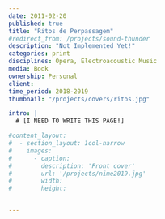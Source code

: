 ```yaml
---
date: 2011-02-20
published: true
title: "Ritos de Perpassagem"
#redirect_from: /projects/sound-thunder
description: "Not Implemented Yet!"
categories: print
disciplines: Opera, Electroacoustic Music
media: Book
ownership: Personal
client:
time_period: 2018-2019
thumbnail: "/projects/covers/ritos.jpg"

intro: |
  # [I NEED TO WRITE THIS PAGE!]

#content_layout:
#  - section_layout: 1col-narrow
#    images:
#      - caption:
#        description: 'Front cover'
#        url: '/projects/nime2019.jpg'
#        width:
#        height:


---
```

